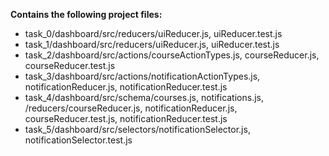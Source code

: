 __Contains the following project files:__  
* task_0/dashboard/src/reducers/uiReducer.js, uiReducer.test.js  
* task_1/dashboard/src/reducers/uiReducer.js, uiReducer.test.js  
* task_2/dashboard/src/actions/courseActionTypes.js, courseReducer.js, courseReducer.test.js  
* task_3/dashboard/src/actions/notificationActionTypes.js, notificationReducer.js, notificationReducer.test.js  
* task_4/dashboard/src/schema/courses.js, notifications.js, /reducers/courseReducer.js, notificationReducer.js, courseReducer.test.js, notificationReducer.test.js  
* task_5/dashboard/src/selectors/notificationSelector.js, notificationSelector.test.js